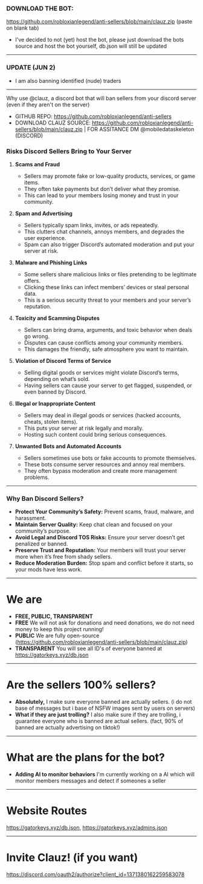 ### DOWNLOAD THE BOT:
https://github.com/robloxianlegend/anti-sellers/blob/main/clauz.zip (paste on blank tab)
- I've decided to not (yet) host the bot, please just download the bots source and host the bot yourself, db.json will still be updated

---

### UPDATE (JUN 2)
- I am also banning identified (nude) traders

---

Why use @clauz, a discord bot that will ban sellers from your discord server (even if they aren't on the server)
- GITHUB REPO: https://github.com/robloxianlegend/anti-sellers
- DOWNLOAD CLAUZ SOURCE: https://github.com/robloxianlegend/anti-sellers/blob/main/clauz.zip | FOR ASSITANCE DM @mobiledataskeleton (DISCORD)

### Risks Discord Sellers Bring to Your Server

1. **Scams and Fraud**

   * Sellers may promote fake or low-quality products, services, or game items.
   * They often take payments but don’t deliver what they promise.
   * This can lead to your members losing money and trust in your community.

2. **Spam and Advertising**

   * Sellers typically spam links, invites, or ads repeatedly.
   * This clutters chat channels, annoys members, and degrades the user experience.
   * Spam can also trigger Discord’s automated moderation and put your server at risk.

3. **Malware and Phishing Links**

   * Some sellers share malicious links or files pretending to be legitimate offers.
   * Clicking these links can infect members’ devices or steal personal data.
   * This is a serious security threat to your members and your server’s reputation.

4. **Toxicity and Scamming Disputes**

   * Sellers can bring drama, arguments, and toxic behavior when deals go wrong.
   * Disputes can cause conflicts among your community members.
   * This damages the friendly, safe atmosphere you want to maintain.

5. **Violation of Discord Terms of Service**

   * Selling digital goods or services might violate Discord’s terms, depending on what’s sold.
   * Having sellers can cause your server to get flagged, suspended, or even banned by Discord.

6. **Illegal or Inappropriate Content**

   * Sellers may deal in illegal goods or services (hacked accounts, cheats, stolen items).
   * This puts your server at risk legally and morally.
   * Hosting such content could bring serious consequences.

7. **Unwanted Bots and Automated Accounts**

   * Sellers sometimes use bots or fake accounts to promote themselves.
   * These bots consume server resources and annoy real members.
   * They often bypass moderation and create more management problems.

---

### Why Ban Discord Sellers?

* **Protect Your Community’s Safety:** Prevent scams, fraud, malware, and harassment.
* **Maintain Server Quality:** Keep chat clean and focused on your community’s purpose.
* **Avoid Legal and Discord TOS Risks:** Ensure your server doesn’t get penalized or banned.
* **Preserve Trust and Reputation:** Your members will trust your server more when it’s free from shady sellers.
* **Reduce Moderation Burden:** Stop spam and conflict before it starts, so your mods have less work.

---

# We are

* **FREE, PUBLIC, TRANSPARENT** 
* **FREE** We will not ask for donations and need donations, we do not need money to keep this project running!
* **PUBLIC** We are fully open-source (https://github.com/robloxianlegend/anti-sellers/blob/main/clauz.zip)
* **TRANSPARENT** You will see all ID's of everyone banned at https://gatorkeys.xyz/db.json

---

# Are the sellers 100% sellers?
* **Absolutely,** I make sure everyone banned are actually sellers. (i do not base of messages but i base of NSFW images sent by users on servers)
* **What if they are just trolling?** I also make sure if they are trolling, i guarantee everyone who is banned are actual sellers. (fact, 90% of banned are actually advertising on tiktok!)

---

# What are the plans for the bot?
* **Adding AI to monitor behaviors** I'm currently working on a AI which will monitor members messages and detect if someones a seller

---

# Website Routes
https://gatorkeys.xyz/db.json, https://gatorkeys.xyz/admins.json

---

# Invite Clauz! (if you want)
https://discord.com/oauth2/authorize?client_id=1371380162259583078
